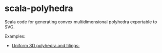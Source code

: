 # scala-polyhedra
Scala code for generating convex multidimensional polyhedra exportable to SVG.

Examples:

- [Uniform 3D polyhedra and tilings:](UniformPoly3D-1_to_5angles.html)

